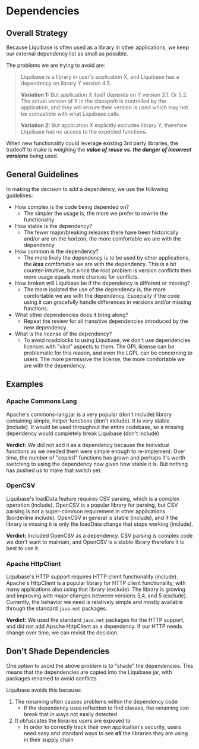 # Dependencies

## Overall Strategy

Because Liquibase is often used as a library in other applications, we keep our external dependency list as small as possible. 

The problems we are trying to avoid are:
> Liquibase is a library in user's application X, and Liquibase has a dependency on library Y version 4.5.
> 
> **Variation 1:** But application X itself depends on Y version 3.1. Or 5.2.
> The actual version of Y in the classpath is controlled by the application, and they will ensure their version is used which may not be compatible with what Liquibase calls.
> 
> **Variation 2:** But application X explicitly excludes library Y, therefore Liquibase has no access to the expected functions. 

When new functionality could leverage existing 3rd party libraries, the tradeoff to make is weighing the **_value of reuse vs. the danger of incorrect versions_** being used.

## General Guidelines

In making the decision to add a dependency, we use the following guidelines:

- How complex is the code being depended on? 
    - The simpler the usage is, the more we prefer to rewrite the functionality
- How stable is the dependency? 
    - The fewer major/breaking releases there have been historically and/or are on the horizon, the more comfortable we are with the dependency
- How common is the dependency? 
    - The more likely the dependency is to be used by other applications, the **_less_** comfortable we are with the dependency. This is a bit counter-intuitive, but since the root problem is version conflicts then more usage equals more chances for conflicts.  
- How broken will Liquibase be if the dependency is different or missing?
    - The more isolated the use of the dependency is, the more comfortable we are with the dependency. Especially if the code using it can gracefully handle differences in versions and/or missing functions.
- What other dependencies does it bring along?
    - Repeat the review for all transitive dependencies introduced by the new dependency  
- What is the license of the dependency? 
    - To avoid roadblocks to using Liquibase, we don't use dependencies licenses with "viral" aspects to them. The GPL license can be problematic for this reason, and even the LGPL can be concerning to users. The more permissive the license, the more comfortable we are with the dependency.  

## Examples

### Apache Commons Lang

Apache's commons-lang.jar is a very popular (don't include) library containing simple, helper functions (don't include). It is very stable (include). It would be used throughout the entire codebase, so a missing dependency would completely break Liquibase (don't include)

**Verdict:** We did not add it as a dependency because the individual functions as we needed them were simple enough to re-implement. Over time, the number of "copied" functions has grown and perhaps it's worth switching to using the dependency now given how stable it is. 
But nothing has pushed us to make that switch yet.

### OpenCSV

Liquibase's loadData feature requires CSV parsing, which is a complex operation (include). OpenCSV is a popular library for parsing, but CSV parsing is not a super-common requirement in other applications (borderline include).
OpenCSV in general is stable (include), and if the library is missing it is only the loadData change that stops working (include).

**Verdict:** Included OpenCSV as a dependency. CSV parsing is complex code we don't want to maintain, and OpenCSV is a stable library therefore it is best to use it.

### Apache HttpClient

Liquibase's HTTP support requires HTTP client functionality (include). Apache's HttpClient is a popular library for HTTP client functionality, with many applications also using that library (exclude).
The library is growing and improving with major changes between versions 3,4, and 5 (exclude). Currently, the behavior we need is relatively simple and mostly available through the standard `java.net` packages.

**Verdict:** We used the standard `java.net` packages for the HTTP support, and did not add Apache HttpClient as a dependency. If our HTTP needs change over time, we can revisit the decision.


## Don't Shade Dependencies

One option to avoid the above problem is to "shade" the dependencies. This means that the dependencies are copied into the Liquibase jar, with packages renamed to avoid conflicts.

Liquibase avoids this because:

1. The renaming often causes problems within the dependency code
    - If the dependency uses reflection to find classes, the renaming can break that in ways not easily detected
2. It obfuscates the libraries users are exposed to
    - In order to correctly track their own application's security, users need easy and standard ways to see **_all_** the libraries they are using in their supply chain 

